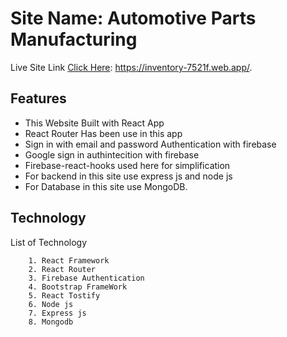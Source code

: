 # Site Name: Automotive Parts Manufacturing


Live Site Link [Click Here](https://inventory-7521f.web.app/): https://inventory-7521f.web.app/.

## Features 
* This Website Built with React App
* React Router Has been use in this app
* Sign in with email and password Authentication with firebase
* Google sign in authintecition with firebase
* Firebase-react-hooks used here for simplification
* For backend in this site use express js and node js
* For Database in this site use MongoDB.

## Technology 
List of Technology

        1. React Framework
        2. React Router
        3. Firebase Authentication
        4. Bootstrap FrameWork
        5. React Tostify
        6. Node js
        7. Express js
        8. Mongodb
